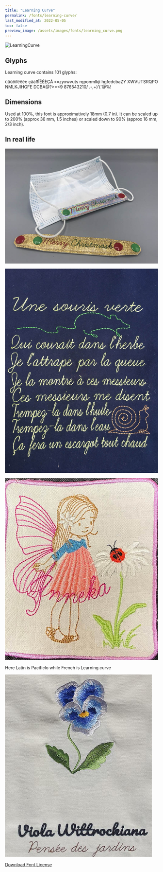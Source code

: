 ```yaml
---
title: "Learning Curve"
permalink: /fonts/learning-curve/
last_modified_at: 2022-05-05
toc: false
preview_image: /assets/images/fonts/learning_curve.png
---
```

![LearningCurve](/assets/images/fonts/learning_curve.png)



## Glyphs

Learning curve contains 101 glyphs:
	
üûùôïîëêéè
çâàßÎÊÉÈÇÀ
»«zyxwvuts
rqponmlkji
hgfedcbaZY
XWVUTSRQPO
NMLKJIHGFE
DCBA@?>=<9
876543210/
.-,+)’('@%!

## Dimensions
Used at 100%, this font is approximatively  18mm  (0.7 in).
It can be scaled up to 200% (approx 36 mm, 1.5 inches) or scaled down to  90% (approx 16 mm, 2/3 inch).

## In real life 

![Mask Extension ](/assets/images/fonts/learningcurve5.jpg)


![Green Mouse](/assets/images/fonts/learning_curve3.jpg)

![Miss](/assets/images/fonts/learningcurve2.jpg)

Here Latin is Pacificlo while French is Learning curve

![Botanical](/assets/images/fonts/pacificlolearning.jpg)

[Download Font License](https://github.com/inkstitch/inkstitch/tree/main/fonts/learning_curve/LICENSE)
